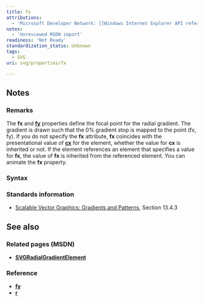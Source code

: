 ```yaml
---
title: fx
attributions:
  - 'Microsoft Developer Network: [[Windows Internet Explorer API reference](http://msdn.microsoft.com/en-us/library/ie/hh828809%28v=vs.85%29.aspx) Article]'
notes:
  - 'Unreviewed MSDN import'
readiness: 'Not Ready'
standardization_status: Unknown
tags:
  - SVG
uri: svg/properties/fx

---
```

## Notes

### Remarks

The **fx** and [**fy**](/svg/properties/fy) properties define the focal point for the radial gradient. The gradient is drawn such that the 0% gradient stop is mapped to the point (fx, fy). If you do not specify the **fx** attribute, **fx** coincides with the presentational value of [**cx**](/svg/properties/cx_(SVGRadialGradientElement)) for the element, whether the value for **cx** is inherited or not. If the element references an element that specifies a value for **fx**, the value of **fx** is inherited from the referenced element. You can animate the **fx** property.

### Syntax

### Standards information

-   [Scalable Vector Graphics: Gradients and Patterns](http://go.microsoft.com/fwlink/p/?linkid=199811), Section 13.4.3

## See also

### Related pages (MSDN)

-   [**SVGRadialGradientElement**](/svg/elements/radialGradient)

### Reference

-   [**fy**](/svg/properties/fy)
-   [**r**](/svg/properties/r_(SVGRadialGradientElement))
